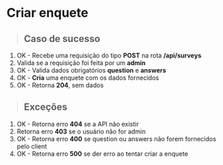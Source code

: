 # Criar enquete

> ## Caso de sucesso

1. OK - Recebe uma requisição do tipo **POST** na rota **/api/surveys**
2. Valida se a requisição foi feita por um **admin**
3. OK - Valida dados obrigatórios **question** e **answers**
4. OK - **Cria** uma enquete com os dados fornecidos
5. OK - Retorna **204**, sem dados

> ## Exceções

1. OK - Retorna erro **404** se a API não existir
2. Retorna erro **403** se o usuário não for admin
3. OK - Retorna erro **400** se question ou answers não forem fornecidos pelo client
4. OK - Retorna erro **500** se der erro ao tentar criar a enquete
